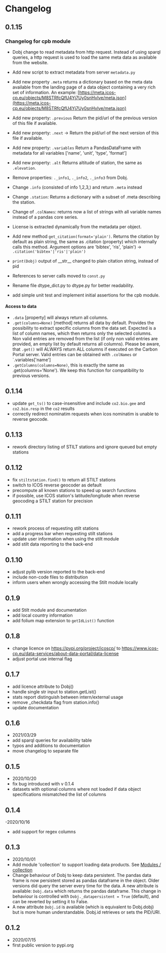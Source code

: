# Changelog
 
## 0.1.15
### Changelog for cpb module
- Dobj change to read metadata from http request. Instead of using sparql queries, a http request is used to load the same meta data as available from the website.
- Add new script to extract metadata from server `metadata.py`
- Add new property `.meta` returns a dictionary based on the meta data available from the landing page of a data object containing a very rich set of information. An example: 
	[https://meta.icos-cp.eu/objects/M8STRfcQfU4Yj7Uy0snHvlve/meta.json](https://meta.icos-cp.eu/objects/M8STRfcQfU4Yj7Uy0snHvlve/meta.json)
- Add new property: `.previous` Return the pid/url of the previous version of this file if available.
- Add new property: `.next` -> Return the pid/url of the next version of this file if available.
- Add new property: `.variables` Return a PandasDataFrame with metadata for all variables ['name', 'unit', 'type', 'format']
- Add new property: `.alt` Returns altitude of station, the same as `.elevation`. 
	
- Remove properties: `._info1`, `._info2`, `._info3` from Dobj.
- Change `.info` (consisted of info 1,2,3,) and return `.meta` instead
- Change `.station`: Returns a dictionary with a subset of .meta describing the station.
- Change of `.colNames`: returns now a list of strings with all variable names instead of a pandas core series.
- License is extracted dynamically from the metadata per object.
- Add new method `get_citation(format='plain')`. Returns the citation by default as plain string, the same as .citation (property) which internally calls this method.
  Argument options are 'bibtex', 'ris', 'plain') -> `.citation('bibtex'|'ris'|'plain')`
- `print(Dobj)` output of \_\_str\_\_ changed to plain citation string, instead of pid

- References to server calls moved to `const.py`
- Rename file dtype_dict.py to dtype.py for better readability.
- add simple unit test and implement initial assertions for the cpb module.

#### Access to data
- `.data` [property] will always return all columns.
- `.get(columns=None)` [method] returns all data by default. Provides the possibility to extract specific columns from the data set. Expected is a list of column names, which then returns only the selected columns. Non valid entries are removed from the list (if only non valid entries are provided, an empty list by default returns all columns). Please be aware, that `.get()` will ALWAYS return ALL columns if executed on the Carbon Portal server. Valid entries can be obtained with `.colNames` or `.variables['name']
- `.getColumns(columns=None)`, this is exactly the same as .get(columns='None'). We keep this function for compatibility to previous versions.


## 0.1.14
- update `get_ts()` to case-insensitive and include `co2.bio.gee` and `co2.bio.resp` in the 
  `co2` results
- correctly redirect nominatim requests when icos nominatim is unable to reverse geocode. 

## 0.1.13
- rework directory listing of STILT stations and ignore queued but empty stations

## 0.1.12
- fix `stiltstation.find()` to return all STILT stations
- switch to ICOS reverse geocoder as default
- precompute all known stations to speed up search functions
- if possible, use ICOS station's latitude/longitude when reverse geocoding a STILT station for 
  precision

## 0.1.11
- rework process of requesting stilt stations
- add a progress bar when requesting stilt stations
- update user information when using the stilt module
- add stilt data reporting to the back-end

## 0.1.10
- adjust pylib version reported to the back-end
- include non-code files to distribution
- inform users when wrongly accessing the Stilt module locally

## 0.1.9
- add Stilt module and documentation
- add local country information
- add folium map extension to `getIdList()` function

## 0.1.8
- change licence on https://pypi.org/project/icoscp/ to https://www.icos-cp.eu/data-services/about-data-portal/data-license
- adjust portal use internal flag

## 0.1.7
- add licence attribute to Dobj()
- handle single str input to station.getList()
- stats report distinguish between intern/external usage
- remove _checkdata flag from station.info()
- update documentation

## 0.1.6
- 2021/03/29
- add sparql queries for availability table
- typos and additions to documentation
- move changelog to separate file

## 0.1.5
- 2020/10/20
- fix bug introduced with v 0.1.4
- datasets with optional columns where not loaded if data object specifications mismatched the list of columns

## 0.1.4
-2020/10/16
- add support for regex columns

## 0.1.3
- 2020/10/01
- Add module 'collection' to support loading data products. See [Modules / collection](modules.md#collection)
- Change behaviour of Dobj to keep data persistent. The pandas data frame is now persistent stored as pandas dataframe in the object. Older versions did query the server every time for the data. A new attribute is available: `Dobj.data` which returns the pandas dataframe. This change in behaviour is controlled with `Dobj._datapersistent = True` (default), and can be reverted by setting it to False. 
- A new attribute `Dobj.id` is available (which is equivalent to Dobj.dobj) but is more human understandable. Dobj.id retrieves or sets the PID/URI.

## 0.1.2
- 2020/07/15
- first public version to pypi.org




